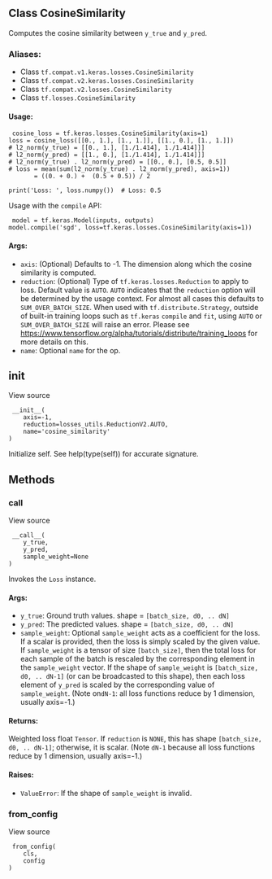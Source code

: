 ## Class CosineSimilarity
Computes the cosine similarity between `y_true` and `y_pred`.
### Aliases:
- Class `tf.compat.v1.keras.losses.CosineSimilarity`
- Class `tf.compat.v2.keras.losses.CosineSimilarity`
- Class `tf.compat.v2.losses.CosineSimilarity`
- Class `tf.losses.CosineSimilarity`
#### Usage:

```
 cosine_loss = tf.keras.losses.CosineSimilarity(axis=1)
loss = cosine_loss([[0., 1.], [1., 1.]], [[1., 0.], [1., 1.]])
# l2_norm(y_true) = [[0., 1.], [1./1.414], 1./1.414]]]
# l2_norm(y_pred) = [[1., 0.], [1./1.414], 1./1.414]]]
# l2_norm(y_true) . l2_norm(y_pred) = [[0., 0.], [0.5, 0.5]]
# loss = mean(sum(l2_norm(y_true) . l2_norm(y_pred), axis=1))
       = ((0. + 0.) +  (0.5 + 0.5)) / 2

print('Loss: ', loss.numpy())  # Loss: 0.5
```
Usage with the `compile` API:

```
 model = tf.keras.Model(inputs, outputs)
model.compile('sgd', loss=tf.keras.losses.CosineSimilarity(axis=1))
```
#### Args:
- `axis`: (Optional) Defaults to -1. The dimension along which the cosine similarity is computed.
- `reduction`: (Optional) Type of `tf.keras.losses.Reduction` to apply to loss. Default value is `AUTO`. `AUTO` indicates that the `reduction` option will be determined by the usage context. For almost all cases this defaults to `SUM_OVER_BATCH_SIZE`. When used with `tf.distribute.Strategy`, outside of built-in training loops such as `tf.keras` `compile` and `fit`, using `AUTO` or `SUM_OVER_BATCH_SIZE` will raise an error. Please see https://www.tensorflow.org/alpha/tutorials/distribute/training_loops for more details on this.
- `name`: Optional `name` for the op.
## __init__
View source

```
 __init__(
    axis=-1,
    reduction=losses_utils.ReductionV2.AUTO,
    name='cosine_similarity'
)
```
Initialize self. See help(type(self)) for accurate signature.
## Methods
### __call__
View source

```
 __call__(
    y_true,
    y_pred,
    sample_weight=None
)
```
Invokes the `Loss` instance.
#### Args:
- `y_true`: Ground truth values. shape = `[batch_size, d0, .. dN]`
- `y_pred`: The predicted values. shape = `[batch_size, d0, .. dN]`
- `sample_weight`: Optional `sample_weight` acts as a coefficient for the loss. If a scalar is provided, then the loss is simply scaled by the given value. If `sample_weight` is a tensor of size `[batch_size]`, then the total loss for each sample of the batch is rescaled by the corresponding element in the `sample_weight` vector. If the shape of `sample_weight` is `[batch_size, d0, .. dN-1]` (or can be broadcasted to this shape), then each loss element of `y_pred` is scaled by the corresponding value of `sample_weight`. (Note on`dN-1`: all loss functions reduce by 1 dimension, usually axis=-1.)
#### Returns:
Weighted loss float `Tensor`. If `reduction` is `NONE`, this has shape `[batch_size, d0, .. dN-1]`; otherwise, it is scalar. (Note `dN-1` because all loss functions reduce by 1 dimension, usually axis=-1.)
#### Raises:
- `ValueError`: If the shape of `sample_weight` is invalid.
### from_config
View source

```
 from_config(
    cls,
    config
)
```
